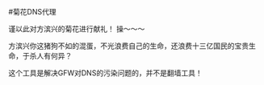 #菊花DNS代理

谨以此对方滨兴的菊花进行献礼！ 操～～～

方滨兴你这猪狗不如的混蛋，不光浪费自己的生命，还浪费十三亿国民的宝贵生命，于杀人有何异？

这个工具是解决GFW对DNS的污染问题的，并不是翻墙工具！

